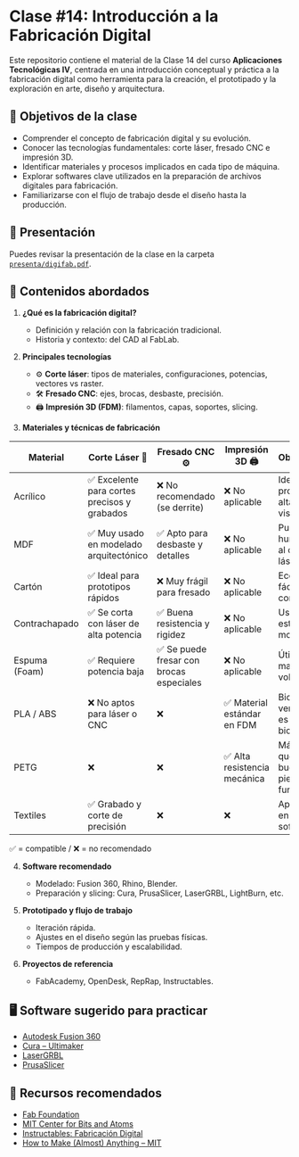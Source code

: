 # Clase #14: Introducción a la Fabricación Digital

Este repositorio contiene el material de la Clase 14 del curso **Aplicaciones Tecnológicas IV**, centrada en una introducción conceptual y práctica a la fabricación digital como herramienta para la creación, el prototipado y la exploración en arte, diseño y arquitectura.

## 🧭 Objetivos de la clase

- Comprender el concepto de fabricación digital y su evolución.
- Conocer las tecnologías fundamentales: corte láser, fresado CNC e impresión 3D.
- Identificar materiales y procesos implicados en cada tipo de máquina.
- Explorar softwares clave utilizados en la preparación de archivos digitales para fabricación.
- Familiarizarse con el flujo de trabajo desde el diseño hasta la producción.

## 📄 Presentación

Puedes revisar la presentación de la clase en la carpeta [`presenta/digifab.pdf`](presenta/digifab.pdf).

## 🧰 Contenidos abordados

1. **¿Qué es la fabricación digital?**
   - Definición y relación con la fabricación tradicional.
   - Historia y contexto: del CAD al FabLab.

2. **Principales tecnologías**
   - ⚙️ **Corte láser**: tipos de materiales, configuraciones, potencias, vectores vs raster.
   - 🛠️ **Fresado CNC**: ejes, brocas, desbaste, precisión.
   - 🖨️ **Impresión 3D (FDM)**: filamentos, capas, soportes, slicing.

3. **Materiales y técnicas de fabricación**

| Material        | Corte Láser 🔺 | Fresado CNC ⚙️ | Impresión 3D 🖨️ | Observaciones |
|----------------|----------------|----------------|------------------|----------------|
| Acrílico       | ✅ Excelente para cortes precisos y grabados | ❌ No recomendado (se derrite) | ❌ No aplicable | Ideal para prototipos de alta definición visual. |
| MDF            | ✅ Muy usado en modelado arquitectónico | ✅ Apto para desbaste y detalles | ❌ No aplicable | Puede generar humo y ceniza al cortar con láser. |
| Cartón         | ✅ Ideal para prototipos rápidos | ❌ Muy frágil para fresado | ❌ No aplicable | Económico y fácilmente cortable. |
| Contrachapado  | ✅ Se corta con láser de alta potencia | ✅ Buena resistencia y rigidez | ❌ No aplicable | Usado en estructuras o mobiliario. |
| Espuma (Foam)  | ✅ Requiere potencia baja | ✅ Se puede fresar con brocas especiales | ❌ No aplicable | Útil para maquetas volumétricas. |
| PLA / ABS      | ❌ No aptos para láser o CNC | ❌ | ✅ Material estándar en FDM | Bioplásticos versátiles. PLA es biodegradable. |
| PETG           | ❌              | ❌              | ✅ Alta resistencia mecánica | Más flexible que PLA, buena para piezas funcionales. |
| Textiles       | ✅ Grabado y corte de precisión | ❌              | ❌                | Aplicaciones en moda, arte o soft robotics. |

✅ = compatible / ❌ = no recomendado

4. **Software recomendado**
   - Modelado: Fusion 360, Rhino, Blender.
   - Preparación y slicing: Cura, PrusaSlicer, LaserGRBL, LightBurn, etc.

5. **Prototipado y flujo de trabajo**
   - Iteración rápida.
   - Ajustes en el diseño según las pruebas físicas.
   - Tiempos de producción y escalabilidad.

6. **Proyectos de referencia**
   - FabAcademy, OpenDesk, RepRap, Instructables.

## 🖥️ Software sugerido para practicar

- [Autodesk Fusion 360](https://www.autodesk.com/products/fusion-360/)
- [Cura – Ultimaker](https://ultimaker.com/software/ultimaker-cura/)
- [LaserGRBL](https://lasergrbl.com/)
- [PrusaSlicer](https://www.prusa3d.com/page/prusaslicer_424/)

## 🔗 Recursos recomendados

- [Fab Foundation](https://fabfoundation.org/)
- [MIT Center for Bits and Atoms](https://cba.mit.edu/)
- [Instructables: Fabricación Digital](https://www.instructables.com/)
- [How to Make (Almost) Anything – MIT](http://fab.cba.mit.edu/classes/863.23/)

